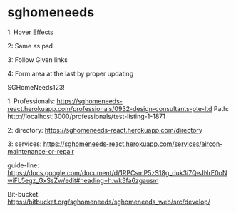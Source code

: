 # sghomeneeds




1: Hover Effects

2: Same as psd

3: Follow Given links

4: Form area at the last by proper updating


SGHomeNeeds123!



1: Professionals:
https://sghomeneeds-react.herokuapp.com/professionals/0932-design-consultants-pte-ltd
Path: http://localhost:3000/professionals/test-listing-1-1871


2: directory:
https://sghomeneeds-react.herokuapp.com/directory

3: services:
https://sghomeneeds-react.herokuapp.com/services/aircon-maintenance-or-repair







guide-line:
https://docs.google.com/document/d/1RPCsmP5zS18g_duk3i7QeJNrE0oNwiFL5egz_GxSsZw/edit#heading=h.wk3fa6zgausm

Bit-bucket:
https://bitbucket.org/sghomeneeds/sghomeneeds_web/src/develop/
